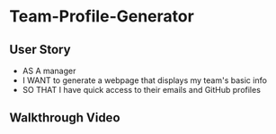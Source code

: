 # Team-Profile-Generator

## User Story

* AS A manager
* I WANT to generate a webpage that displays my team's basic info
* SO THAT I have quick access to their emails and GitHub profiles

## Walkthrough Video


